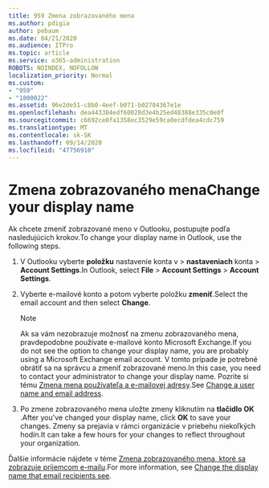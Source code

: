 ```yaml
---
title: 959 Zmena zobrazovaného mena
ms.author: pdigia
author: pebaum
ms.date: 04/21/2020
ms.audience: ITPro
ms.topic: article
ms.service: o365-administration
ROBOTS: NOINDEX, NOFOLLOW
localization_priority: Normal
ms.custom:
- "959"
- "1800022"
ms.assetid: 96e2de51-c8b0-4eef-b071-b02784367e1e
ms.openlocfilehash: dea443384edf60028d3e4b25ed48388e335c0e0f
ms.sourcegitcommit: c6692ce0fa1358ec3529e59ca0ecdfdea4cdc759
ms.translationtype: MT
ms.contentlocale: sk-SK
ms.lasthandoff: 09/14/2020
ms.locfileid: "47756910"
---
```

# <a name="change-your-display-name"></a><span data-ttu-id="04297-102">Zmena zobrazovaného mena</span><span class="sxs-lookup"><span data-stu-id="04297-102">Change your display name</span></span>
  
<span data-ttu-id="04297-103">Ak chcete zmeniť zobrazované meno v Outlooku, postupujte podľa nasledujúcich krokov.</span><span class="sxs-lookup"><span data-stu-id="04297-103">To change your display name in Outlook, use the following steps.</span></span>
  
1. <span data-ttu-id="04297-104">V Outlooku vyberte **položku** nastavenie konta v \> **nastaveniach** konta \> **Account Settings**.</span><span class="sxs-lookup"><span data-stu-id="04297-104">In Outlook, select **File** \> **Account Settings** \> **Account Settings**.</span></span>

2. <span data-ttu-id="04297-105">Vyberte e-mailové konto a potom vyberte položku **zmeniť**.</span><span class="sxs-lookup"><span data-stu-id="04297-105">Select the email account and then select **Change**.</span></span>

    > [!NOTE]
    > <span data-ttu-id="04297-106">Ak sa vám nezobrazuje možnosť na zmenu zobrazovaného mena, pravdepodobne používate e-mailové konto Microsoft Exchange.</span><span class="sxs-lookup"><span data-stu-id="04297-106">If you do not see the option to change your display name, you are probably using a Microsoft Exchange email account.</span></span> <span data-ttu-id="04297-107">V tomto prípade je potrebné obrátiť sa na správcu a zmeniť zobrazované meno.</span><span class="sxs-lookup"><span data-stu-id="04297-107">In this case, you need to contact your administrator to change your display name.</span></span> <span data-ttu-id="04297-108">Pozrite si tému [Zmena mena používateľa a e-mailovej adresy](https://docs.microsoft.com/microsoft-365/admin/add-users/change-a-user-name-and-email-address).</span><span class="sxs-lookup"><span data-stu-id="04297-108">See [Change a user name and email address](https://docs.microsoft.com/microsoft-365/admin/add-users/change-a-user-name-and-email-address).</span></span>
  
3. <span data-ttu-id="04297-109">Po zmene zobrazovaného mena uložte zmeny kliknutím na **tlačidlo OK** .</span><span class="sxs-lookup"><span data-stu-id="04297-109">After you've changed your display name, click **OK** to save your changes.</span></span> <span data-ttu-id="04297-110">Zmeny sa prejavia v rámci organizácie v priebehu niekoľkých hodín.</span><span class="sxs-lookup"><span data-stu-id="04297-110">It can take a few hours for your changes to reflect throughout your organization.</span></span>

<span data-ttu-id="04297-111">Ďalšie informácie nájdete v téme [Zmena zobrazovaného mena, ktoré sa zobrazuje príjemcom e-mailu](https://support.office.com/article/2b53331a-ba2a-4803-88dc-ac9fe376c8a9.aspx).</span><span class="sxs-lookup"><span data-stu-id="04297-111">For more information, see [Change the display name that email recipients see](https://support.office.com/article/2b53331a-ba2a-4803-88dc-ac9fe376c8a9.aspx).</span></span>
  